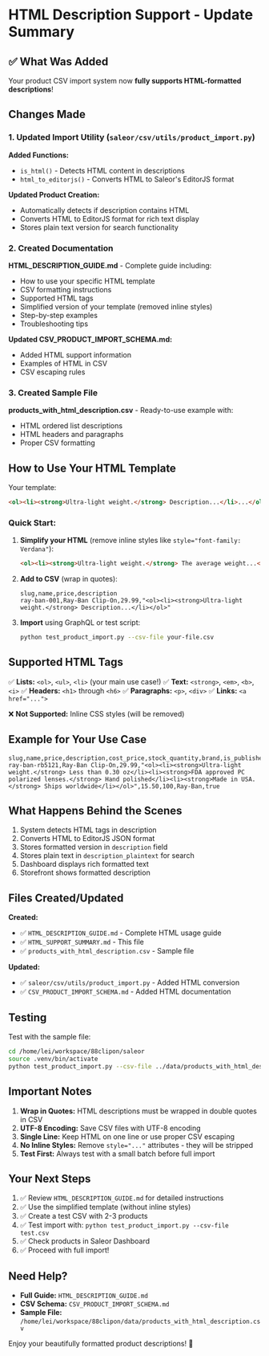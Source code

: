 # HTML Description Support - Update Summary

## ✅ What Was Added

Your product CSV import system now **fully supports HTML-formatted descriptions**!

## Changes Made

### 1. Updated Import Utility (`saleor/csv/utils/product_import.py`)

**Added Functions:**
- `is_html()` - Detects HTML content in descriptions
- `html_to_editorjs()` - Converts HTML to Saleor's EditorJS format

**Updated Product Creation:**
- Automatically detects if description contains HTML
- Converts HTML to EditorJS format for rich text display
- Stores plain text version for search functionality

### 2. Created Documentation

**HTML_DESCRIPTION_GUIDE.md** - Complete guide including:
- How to use your specific HTML template
- CSV formatting instructions
- Supported HTML tags
- Simplified version of your template (removed inline styles)
- Step-by-step examples
- Troubleshooting tips

**Updated CSV_PRODUCT_IMPORT_SCHEMA.md:**
- Added HTML support information
- Examples of HTML in CSV
- CSV escaping rules

### 3. Created Sample File

**products_with_html_description.csv** - Ready-to-use example with:
- HTML ordered list descriptions
- HTML headers and paragraphs
- Proper CSV formatting

## How to Use Your HTML Template

Your template:
```html
<ol><li><strong>Ultra-light weight.</strong> Description...</li>...</ol>
```

### Quick Start:

1. **Simplify your HTML** (remove inline styles like `style="font-family: Verdana"`):
   ```html
   <ol><li><strong>Ultra-light weight.</strong> The average weight...</li></ol>
   ```

2. **Add to CSV** (wrap in quotes):
   ```csv
   slug,name,price,description
   ray-ban-001,Ray-Ban Clip-On,29.99,"<ol><li><strong>Ultra-light weight.</strong> Description...</li></ol>"
   ```

3. **Import** using GraphQL or test script:
   ```bash
   python test_product_import.py --csv-file your-file.csv
   ```

## Supported HTML Tags

✅ **Lists:** `<ol>`, `<ul>`, `<li>` (your main use case!)
✅ **Text:** `<strong>`, `<em>`, `<b>`, `<i>`
✅ **Headers:** `<h1>` through `<h6>`
✅ **Paragraphs:** `<p>`, `<div>`
✅ **Links:** `<a href="...">`

❌ **Not Supported:** Inline CSS styles (will be removed)

## Example for Your Use Case

```csv
slug,name,price,description,cost_price,stock_quantity,brand,is_published
ray-ban-rb5121,Ray-Ban Clip-On,29.99,"<ol><li><strong>Ultra-light weight.</strong> Less than 0.30 oz</li><li><strong>FDA approved PC polarized lenses.</strong> Hand polished</li><li><strong>Made in USA.</strong> Ships worldwide</li></ol>",15.50,100,Ray-Ban,true
```

## What Happens Behind the Scenes

1. System detects HTML tags in description
2. Converts HTML to EditorJS JSON format
3. Stores formatted version in `description` field
4. Stores plain text in `description_plaintext` for search
5. Dashboard displays rich formatted text
6. Storefront shows formatted description

## Files Created/Updated

**Created:**
- ✅ `HTML_DESCRIPTION_GUIDE.md` - Complete HTML usage guide
- ✅ `HTML_SUPPORT_SUMMARY.md` - This file
- ✅ `products_with_html_description.csv` - Sample file

**Updated:**
- ✅ `saleor/csv/utils/product_import.py` - Added HTML conversion
- ✅ `CSV_PRODUCT_IMPORT_SCHEMA.md` - Added HTML documentation

## Testing

Test with the sample file:
```bash
cd /home/lei/workspace/88clipon/saleor
source .venv/bin/activate
python test_product_import.py --csv-file ../data/products_with_html_description.csv
```

## Important Notes

1. **Wrap in Quotes:** HTML descriptions must be wrapped in double quotes in CSV
2. **UTF-8 Encoding:** Save CSV files with UTF-8 encoding
3. **Single Line:** Keep HTML on one line or use proper CSV escaping
4. **No Inline Styles:** Remove `style="..."` attributes - they will be stripped
5. **Test First:** Always test with a small batch before full import

## Your Next Steps

1. ✅ Review `HTML_DESCRIPTION_GUIDE.md` for detailed instructions
2. ✅ Use the simplified template (without inline styles)
3. ✅ Create a test CSV with 2-3 products
4. ✅ Test import with: `python test_product_import.py --csv-file test.csv`
5. ✅ Check products in Saleor Dashboard
6. ✅ Proceed with full import!

## Need Help?

- **Full Guide:** `HTML_DESCRIPTION_GUIDE.md`
- **CSV Schema:** `CSV_PRODUCT_IMPORT_SCHEMA.md`
- **Sample File:** `/home/lei/workspace/88clipon/data/products_with_html_description.csv`

Enjoy your beautifully formatted product descriptions! 🎉

